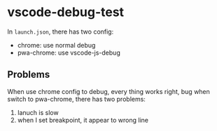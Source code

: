 # vscode-debug-test

In `launch.json`, there has two config:

- chrome: use normal debug
- pwa-chrome: use vscode-js-debug

## Problems

When use chrome config to debug, every thing works right, bug when switch to pwa-chrome, there has two problems:

1. lanuch is slow
2. when I set breakpoint, it appear to wrong line
